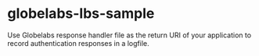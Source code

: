 # globelabs-lbs-sample

Use Globelabs response handler file as the return URI of your application to record authentication responses in a logfile. 
